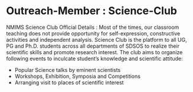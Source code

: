 # Outreach-Member : Science-Club
NMIMS Science Club Official Details : Most of the times, our classroom teaching does not provide  opportunity for self-expression, constructive activities and  independent analysis. Science Club is the platform to all UG, PG  and Ph.D. students across all departments of SDSOS to realize their  scientific skills and promote research interest.
The club aims to organize following events to inculcate student’s  knowledge and scientific attitude:
- Popular Science talks by eminent scientists
- Workshops, Exhibition, Symposia and Competitions
- Arranging visit to places of scientific interest

